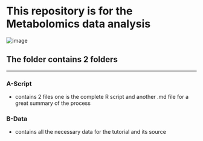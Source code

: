 # This repository is for the Metabolomics data analysis
![image](https://github.com/user-attachments/assets/dfca72cf-ed4b-4449-9452-ace9956c42f4)
## The folder contains 2 folders
***
### A-Script
  - contains 2 files one is the complete R script and another .md file for a great summary of the process
### B-Data
  - contains all the necessary data for the tutorial and its source
